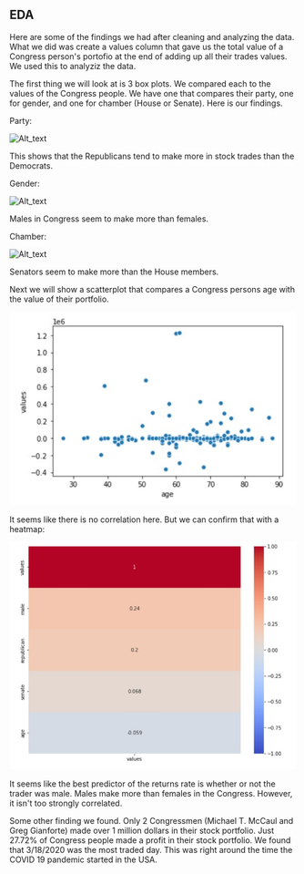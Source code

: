 ## EDA

Here are some of the findings we had after cleaning and analyzing the data. What we did was create a values column that gave us the total value of a Congress person's portofio at the end of adding up all their trades values. We used this to analyziz the data.

The first thing we will look at is 3 box plots. We compared each to the values of the Congress people. We have one that compares their party, one for gender, and one for chamber (House or Senate). Here is our findings.

Party:

![Alt_text](./pics/party_box.jpg)

This shows that the Republicans tend to make more in stock trades than the Democrats.

Gender:

![Alt_text](./pics/gender_box.jpg)

Males in Congress seem to make more than females.

Chamber:

![Alt_text](./pics/chamber_box.jpg)

Senators seem to make more than the House members.

Next we will show a scatterplot that compares a Congress persons age with the value of their portfolio.

![Alt_text](./pics/age_scatterplot.jpg)

It seems like there is no correlation here. But we can confirm that with a heatmap:

![Alt_text](./pics/heat_map.jpg)

It seems like the best predictor of the returns rate is whether or not the trader was male. Males make more than females in the Congress. However, it isn't too strongly correlated.

Some other finding we found. Only 2 Congressmen (Michael T. McCaul and Greg Gianforte) made over 1 million dollars in their stock portfolio. Just 27.72% of Congress people made a profit in their stock portfolio. We found that 3/18/2020 was the most traded day. This was right around the time the COVID 19 pandemic started in the USA.

